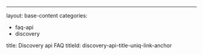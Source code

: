 ---
layout: base-content
categories:
- faq-api
- discovery

title: Discovery api FAQ
titleId: discovery-api-title-uniq-link-anchor
